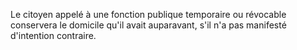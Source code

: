   
 Le citoyen appelé à une fonction publique temporaire ou révocable conservera le domicile qu'il avait auparavant, s'il n'a pas manifesté d'intention contraire.  

  
